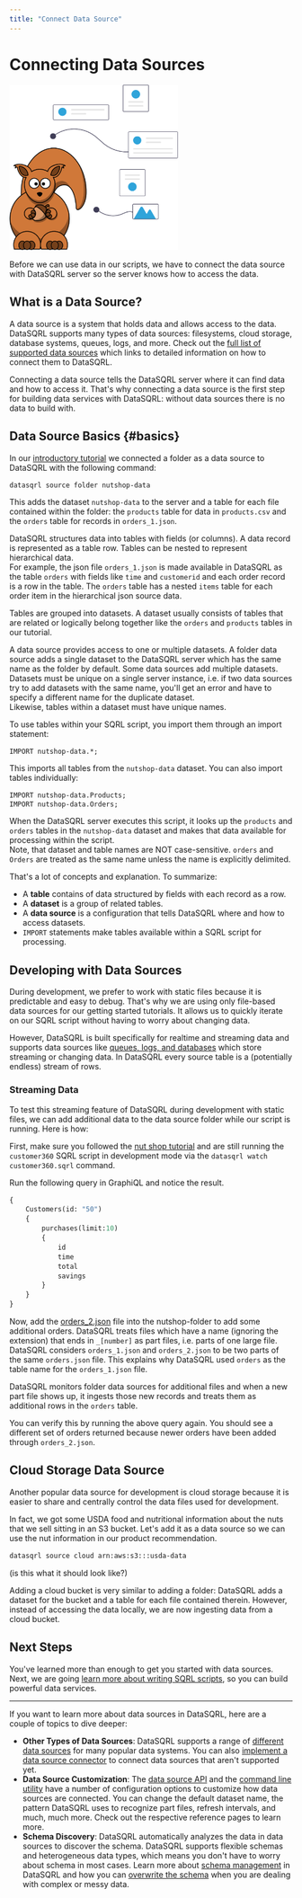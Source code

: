 ```yaml
---
title: "Connect Data Source"
---
```


# Connecting Data Sources

<img src="/img/index/undraw_connection_sqrl.svg" alt="Nut Shop Tutorial >" width="300"/>

Before we can use data in our scripts, we have to connect the data source with DataSQRL server so the server knows how to access the data.

## What is a Data Source?

A data source is a system that holds data and allows access to the data. DataSQRL supports many types of data sources: filesystems, cloud storage, database systems, queues, logs, and more. Check out the [full list of supported data sources](/docs/reference/sources/overview) which links to detailed information on how to connect them to DataSQRL.

Connecting a data source tells the DataSQRL server where it can find data and how to access it. That's why connecting a data source is the first step for building data services with DataSQRL: without data sources there is no data to build with.

## Data Source Basics {#basics}

In our [introductory tutorial](../quickstart#adding-data) we connected a folder as a data source to DataSQRL with the following command:
```bash
datasqrl source folder nutshop-data
```

This adds the dataset `nutshop-data` to the server and a table for each file contained within the folder: the `products` table for data in `products.csv` and the `orders` table for records in `orders_1.json`.

DataSQRL structures data into tables with fields (or columns). A data record is represented as a table row. Tables can be nested to represent hierarchical data. <br />
For example, the json file `orders_1.json` is made available in DataSQRL as the table `orders` with fields like `time` and `customerid` and each order record is a row in the table. The `orders` table has a nested `items` table for each order item in the hierarchical json source data.

Tables are grouped into datasets. A dataset usually consists of tables that are related or logically belong together like the `orders` and `products` tables in our tutorial.

A data source provides access to one or multiple datasets. A folder data source adds a single dataset to the DataSQRL server which has the same name as the folder by default. Some data sources add multiple datasets. Datasets must be unique on a single server instance, i.e. if two data sources try to add datasets with the same name, you'll get an error and have to specify a different name for the duplicate dataset. <br />
Likewise, tables within a dataset must have unique names. 

To use tables within your SQRL script, you import them through an import statement:
```sqrl
IMPORT nutshop-data.*;
```

This imports all tables from the `nutshop-data` dataset. You can also import tables individually:

```sqrl
IMPORT nutshop-data.Products;
IMPORT nutshop-data.Orders;
```

When the DataSQRL server executes this script, it looks up the `products` and `orders`
tables in the `nutshop-data` dataset and makes that data available for processing within
the script. \
Note, that dataset and table names are NOT case-sensitive. 
`orders` and `Orders` are treated as the same name unless the name is explicitly delimited.

That's a lot of concepts and explanation. To summarize:

* A **table** contains of data structured by fields with each record as a row.
* A **dataset** is a group of related tables.
* A **data source** is a configuration that tells DataSQRL where and how to access datasets.
* `IMPORT` statements make tables available within a SQRL script for processing.

## Developing with Data Sources

During development, we prefer to work with static files because it
is predictable and easy to debug. That's why we are using only file-based data sources
for our getting started tutorials. It allows us to quickly iterate on our SQRL script
without having to worry about changing data.

However, DataSQRL is built specifically for realtime and streaming
data and supports data sources like [queues, logs, and databases](/docs/reference/sources/overview)
which store streaming or changing data. In DataSQRL every source table is a (potentially
endless) stream of rows.

### Streaming Data

To test this streaming feature of DataSQRL during development with static files, we
can add additional data to the data source folder while our script is running. Here is how:

First, make sure you followed the [nut shop tutorial](../quickstart) and are still 
running the `customer360` SQRL script in development mode via the
`datasqrl watch customer360.sqrl` command.

Run the following query in GraphiQL and notice the result.

```graphql
{
    Customers(id: "50")
    {
        purchases(limit:10)
        {
            id
            time
            total
            savings
        }
    } 
}
```

Now, add the [orders_2.json](/) file into the nutshop-folder to add some additional orders.
DataSQRL treats files which have a name (ignoring the extension) that ends in `_[number]`
as part files, i.e. parts of one large file. DataSQRL considers `orders_1.json` and 
`orders_2.json` to be two parts of the same `orders.json` file. 
This explains why DataSQRL used `orders` as the table name for the `orders_1.json` file.

DataSQRL monitors folder data sources for additional files and when a new part file
shows up, it ingests those new records and treats them as additional rows in the `orders`
table.

You can verify this by running the above query again. You should see a different set of 
orders returned because newer orders have been added through `orders_2.json`.

## Cloud Storage Data Source

Another popular data source for development is cloud storage because it is easier
to share and centrally control the data files used for development.

In fact, we got some USDA food and nutritional information about the nuts that we sell
sitting in an S3 bucket. Let's add it as a data source so we can use the nut information
in our product recommendation.

```bash
datasqrl source cloud arn:aws:s3:::usda-data 
```
(is this what it should look like?)

Adding a cloud bucket is very similar to adding a folder: DataSQRL adds a dataset for the
bucket and a table for each file contained therein. However, instead of accessing the data
locally, we are now ingesting data from a cloud bucket.

## Next Steps

You've learned more than enough to get you started with data sources. Next, we are going
[learn more about writing SQRL scripts](sqrl), so you can build powerful data services.

---

If you want to learn more about data sources in DataSQRL, here are a couple of topics to
dive deeper:

* **Other Types of Data Sources**: DataSQRL supports a range of [different data sources](/docs/reference/sources/overview)
 for many popular data systems. You can also [implement a data source connector](/docs/dev/contribute)
 to connect data sources that aren't supported yet.
* **Data Source Customization**: The [data source API](/docs/reference/sources/overview) and
 the [command line utility](/docs/reference/operations/command) have a number of configuration options
 to customize how data sources are connected. You can change the default dataset name,
 the pattern DataSQRL uses to recognize part files, refresh intervals, and much, much more.
 Check out the respective reference pages to learn more.
* **Schema Discovery**: DataSQRL automatically analyzes the data in data sources to 
 discover the schema. DataSQRL supports flexible schemas and heterogeneous data types,
 which means you don't have to worry about schema in most cases. Learn more about
 [schema management](/docs/reference/sources/schema) in DataSQRL and how you can 
 [overwrite the schema](/docs/reference/sources/schema) when you are dealing with complex or messy data.
